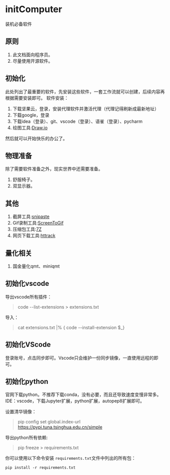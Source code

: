 # initComputer

装机必备软件

## 原则

1. 此文档面向程序员。
2. 尽量使用开源软件。

## 初始化

此处列出了最重要的软件，先安装这些软件，一套工作流就可以创建，后续内容再根据需要安装即可。
软件安装：

1. 下载坚果云，登录，安装代理软件并激活代理（代理记得刷新成最新地址）
2. 下载google，登录
3. 下载idea（登录）、git、vscode（登录）、语雀（登录）、pycharm
4. 绘图工具:[Draw.io](https://github.com/jgraph/drawio-desktop)

然后就可以开始快乐的办公了。

## 物理准备

除了需要软件准备之外，现实世界中还需要准备。

1. 舒服椅子。
2. 双显示器。

## 其他

1. 截屏工具:[snipaste](https://zh.snipaste.com/)
2. Gif录制工具:[ScreenToGif](https://www.screentogif.com/)
3. 压缩包工具:[7Z](https://www.7-zip.org/download.html)
4. 网页下载工具:[httrack](https://www.httrack.com/)

## 量化相关

1. 国金量化qmt、miniqmt

## 初始化vscode

导出vscode所有插件：

> code --list-extensions > extensions.txt

导入：

> cat extensions.txt |% { code --install-extension $_}

## 初始化VScode

登录账号，点击同步即可。Vscode只会维护一份同步镜像，一直使用远程的即可。

## 初始化python

官网下载python。不推荐下载conda，没有必要，而且还导致速度变慢非常多。
IDE：vscode，下载Jupyter扩展，python扩展，autopep8扩展即可。

设置清华镜像：

> pip config set global.index-url https://pypi.tuna.tsinghua.edu.cn/simple

导出python所有依赖:

> pip freeze > requirements.txt

你可以使用以下命令安装 `requirements.txt`文件中列出的所有包：

```
pip install -r requirements.txt
```
